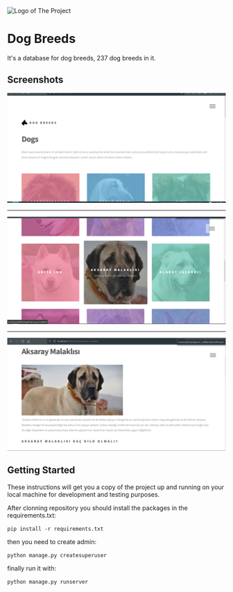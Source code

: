 ![Logo of The Project](/dogbreeds/static/dogbreeds/images/doberman.ico)

# Dog Breeds

It's a database for dog breeds, 237 dog breeds in it.

## Screenshots

![Homepage](/images/homepage.png)

---

![Homepage 2](/images/homepage2.png)

---
![Detail page](/images/dogdetails.png)


## Getting Started

These instructions will get you a copy of the project up and running on your local machine for development and testing purposes. 


After clonning repository you should install the packages in the requirements.txt:

```
pip install -r requirements.txt
```

then you need to create admin:

```
python manage.py createsuperuser
```
finally run it with: 
```
python manage.py runserver
``` 
